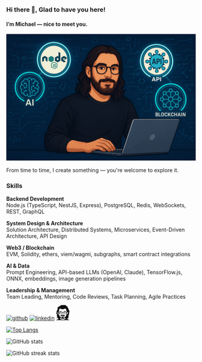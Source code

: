 ### Hi there 👋, Glad to have you here!
#### I’m Michael — nice to meet you.
![](/resources/preview.png)

From time to time, I create something — you're welcome to explore it.

### Skills
**Backend Development**   
Node.js (TypeScript, NestJS, Express), PostgreSQL, Redis, WebSockets, REST, GraphQL  

**System Design & Architecture**  
Solution Architecture, Distributed Systems, Microservices, Event-Driven Architecture, API Design  

**Web3 / Blockchain**   
EVM, Solidity, ethers, viem/wagmi, subgraphs, smart contract integrations  

**AI & Data**   
Prompt Engineering, API-based LLMs (OpenAI, Claude), TensorFlow.js, ONNX, embeddings, image generation pipelines  

**Leadership & Management**   
Team Leading, Mentoring, Code Reviews, Task Planning, Agile Practices



[<img src='https://cdn.jsdelivr.net/npm/simple-icons@3.0.1/icons/github.svg' alt='github' height='40'>](https://github.com/neuroborus)
[<img src='https://cdn.jsdelivr.net/npm/simple-icons@3.0.1/icons/linkedin.svg' alt='linkedin' height='40'>](https://www.linkedin.com/in/michael-hasso/)
[<img src='/resources/dark-avatar-full.png' alt='website' height='40'>](https://hasso.tech)
<!-- [<img src='https://cdn.jsdelivr.net/npm/simple-icons@3.0.1/icons/instagram.svg' alt='instagram' height='40'>](https://www.instagram.com/neuroborus/) -->

<!-- [![trophy](https://github-profile-trophy.vercel.app/?username=neuroborus)](https://github.com/ryo-ma/github-profile-trophy) -->

[![Top Langs](https://github-readme-stats.vercel.app/api/top-langs/?username=neuroborus)](https://github.com/anuraghazra/github-readme-stats)

![GitHub stats](https://github-readme-stats.vercel.app/api?username=neuroborus&show_icons=true&count_private=true)

![GitHub streak stats](https://streak-stats.demolab.com/?user=neuroborus)  

